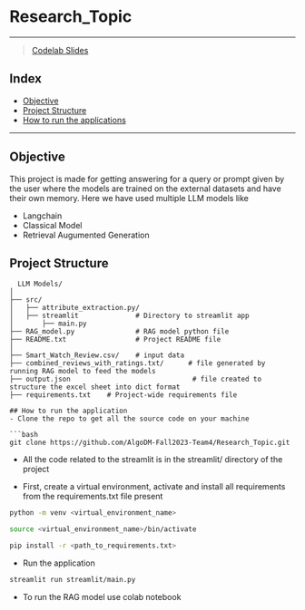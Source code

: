 # Research_Topic
----- 
> [Codelab Slides](https://codelabs-preview.appspot.com/?file_id=1TWjEP4HKeSULhUcZNYtNWZL0MBYXNhQ9pAz7lLkkSRY/edit#0) <br>
 
## Index
  - [Objective](#objective)
  - [Project Structure](#project-structure)
  - [How to run the applications](#how-to-run-the-application-locally)
----- 

## Objective
  This project is made for getting answering for a query or prompt given by the user where the models are trained on the external datasets and have their own memory. Here we have used multiple LLM models like
  - Langchain
  - Classical Model
  - Retrieval Augumented Generation<br>

  ## Project Structure
```
  LLM Models/
│
├── src/             
│   ├── attribute_extraction.py/
│   ├── streamlit              # Directory to streamlit app
│       ├── main.py
├── RAG_model.py               # RAG model python file
├── README.txt                 # Project README file
│
├── Smart_Watch_Review.csv/    # input data
├── combined_reviews_with_ratings.txt/      # file generated by running RAG model to feed the models
├── output.json                              # file created to structure the excel sheet into dict format 
├── requirements.txt    # Project-wide requirements file

## How to run the application
- Clone the repo to get all the source code on your machine

```bash
git clone https://github.com/AlgoDM-Fall2023-Team4/Research_Topic.git
```
- All the code related to the streamlit is in the streamlit/ directory of the project

- First, create a virtual environment, activate and install all requirements from the requirements.txt file present
```bash
python -m venv <virtual_environment_name>
```
```bash
source <virtual_environment_name>/bin/activate
```
```bash
pip install -r <path_to_requirements.txt>
```
- Run the application

```bash
streamlit run streamlit/main.py
```

- To run the RAG model use colab notebook
